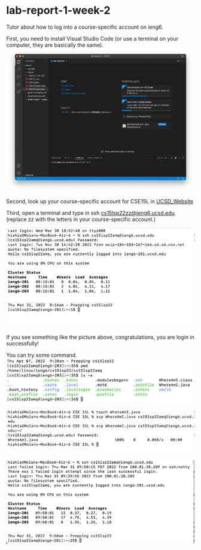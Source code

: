 # lab-report-1-week-2

Tutor about how to log into a course-specific account on ieng6.

First, you need to install Visual Studio Code (or use a terminal on your computer, they are basically the same).
![Installing_VScode](screenshot_week2/Installing_VScode.png)

Second, look up your course-specific account for CSE15L in [UCSD_Website](https://sdacs.ucsd.edu/~icc/index.php)

Third, open a terminal and type in ssh cs15lsp22zz@ieng6.ucsd.edu. (replace zz with the letters in your course-specific account.)

![Remotely_Connecting](screenshot_week2/Remotely_Connecting.png)

If you see something like the picture above, congratulations, you are login in successfully!

You can try some command.
![Trying_Some_Commands](screenshot_week2/Trying_Some_Commands.png)

![Moving_Files_with_scp](screenshot_week2/Moving_Files_with_scp.png)

![Setting_an_SSH_Key](screenshot_week2/Setting_an_SSH_Key.png)



